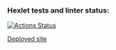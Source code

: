 ### Hexlet tests and linter status:
[![Actions Status](https://github.com/dead-duke/hexlet-html-coder-1-cognitive-distortions/workflows/hexlet-check/badge.svg)](https://github.com/dead-duke/hexlet-html-coder-1-cognitive-distortions/actions)

[Deployed site](http://http://cognitive-distortions.dead-duke.surge.sh/)
